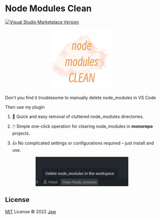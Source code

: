 # Node Modules Clean

<a href="https://marketplace.visualstudio.com/items?itemName=Jaw.node-modules-clean" target="__blank"><img src="https://img.shields.io/visual-studio-marketplace/v/Jaw.node-modules-clean.svg?label=VS%20Code%20Marketplace&logo=visual-studio-code" alt="Visual Studio Marketplace Version" /></a>

<p align="center">
  <img src="./res/icon.png" height="200px"/>
</p>

Don't you find it troublesome to manually delete node_modules in VS Code

Then use my plugin

1. 🚀 Quick and easy removal of cluttered node_modules directories.
  
2. 🖱️ Simple one-click operation for clearing node_modules in **monorepo** projects.
   
3. 👍 No complicated settings or configurations required – just install and use.

<p align="center">
  <img src="./res/about.png" />
</p>

## License

[MIT](./LICENSE) License © 2022 [Jaw](https://github.com/jaw52)
